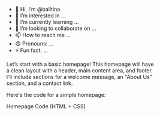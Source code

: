 - 👋 Hi, I’m @balltina
- 👀 I’m interested in ...
- 🌱 I’m currently learning ...
- 💞️ I’m looking to collaborate on ...
- 📫 How to reach me ...
- 😄 Pronouns: ...
- ⚡ Fun fact: ...

<!---
balltina/balltina is a ✨ special ✨ repository because its `README.md` (this file) appears on your GitHub profile.
You can click the Preview link to take a look at your changes.
--->
Let’s start with a basic homepage! This homepage will have a clean layout with a header, main content area, and footer. I'll include sections for a welcome message, an "About Us" section, and a contact link.

Here's the code for a simple homepage:

Homepage Code (HTML + CSS)

<!DOCTYPE html>
<html lang="en">
<head>
    <meta charset="UTF-8">
    <meta name="viewport" content="width=device-width, initial-scale=1.0">
    <title>Welcome to Our Website</title>
    <style>
        /* Basic Reset */
        * {
            margin: 0;
            padding: 0;
            box-sizing: border-box;
        }

        /* Page Styling */
        body {
            font-family: Arial, sans-serif;
            background-color: #f4f4f9;
            color: #333;
        }

        /* Header Styling */
        header {
            background-color: #333;
            color: #fff;
            padding: 1em;
            text-align: center;
        }

        header h1 {
            margin: 0;
            font-size: 2em;
        }

        /* Main Content Styling */
        .container {
            max-width: 1000px;
            margin: 2em auto;
            padding: 1em;
            text-align: center;
        }

        .about, .contact {
            margin-top: 2em;
        }

        .about h2, .contact h2 {
            color: #333;
            margin-bottom: 0.5em;
        }

        .about p, .contact p {
            color: #555;
            line-height: 1.6;
        }

        /* Footer Styling */
        footer {
            background-color: #333;
            color: #fff;
            padding: 1em;
            text-align: center;
            position: fixed;
            width: 100%;
            bottom: 0;
        }

        /* Link Styling */
        a {
            color: #007bff;
            text-decoration: none;
        }

        a:hover {
            text-decoration: underline;
        }
    </style>
</head>
<body>

    <!-- Header Section -->
    <header>
        <h1>Welcome to Our Website</h1>
    </header>

    <!-- Main Content Section -->
    <div class="container">
        <section class="about">
            <h2>About Us</h2>
            <p>We are passionate about delivering quality services and bringing value to our customers. Our mission is to exceed expectations with every project we undertake.</p>
        </section>

        <section class="contact">
            <h2>Contact Us</h2>
            <p>Have any questions? <a href="mailto:dawitmengstu509@gmail.com">Email us!</a></p>
        </section>
    </div>

    <!-- Footer Section -->
    <footer>
        <p>&copy; 2024 Our Website | All rights reserved.</p>
    </footer>

</body>
</html>

Explanation:

1. Header: Displays the website’s title in a dark-colored banner.


2. About Us Section: A short description of what the website or business is about.


3. Contact Section: A link for users to email you. Update the email address (info@example.com) with your own.


4. Footer: A footer fixed at the bottom of the page, providing copyright information.



You can add more sections or adjust colors and text as needed. Let me know if you want more pages or additional customization!

